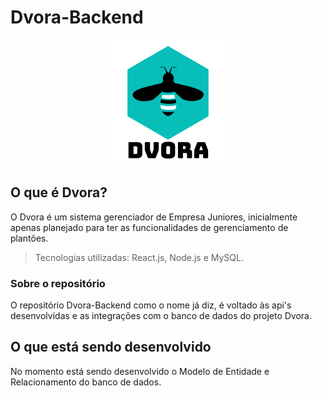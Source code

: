 # Dvora-Backend

<div align="center"><img src="./public/assets/images/dvora-logo.png" /></div>

## O que é Dvora?

O Dvora é um sistema gerenciador de Empresa Juniores, inicialmente apenas planejado para ter as funcionalidades de gerenciamento de plantões.

> Tecnologias utilizadas: React.js, Node.js e MySQL.

### Sobre o repositório

O repositório Dvora-Backend como o nome já diz, é voltado às api's desenvolvidas e as integrações com o banco de dados do projeto Dvora.

## O que está sendo desenvolvido

No momento está sendo desenvolvido o Modelo de Entidade e Relacionamento do banco de dados.